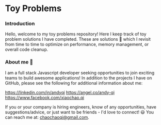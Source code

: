 # Toy Problems

### Introduction

Hello, welcome to my toy problems repository! Here I keep track of toy problem solutions I have completed. These are solutions :tada: which I revisit from time to time to optimize on performance, memory management, or overall code cleanup.

### About me :wave:

I am a full stack Javascript developer seeking opportunities to join exciting teams to build awesome applications! In addition to the projects I have on GitHub, please see the following for additional information about me:

https://linkedin.com/in/andyqi
https://angel.co/andy-qi
https://www.facebook.com/xiaochao.qi

If you or your company is hiring engineers, know of any opportunities, have suggestions/advice, or just want to be friends - I'd love to connect! :smiley: You can reach me at: chaochaoqi@gmail.com.